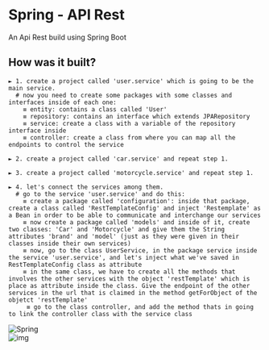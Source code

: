 # Spring - API Rest
An Api Rest build using Spring Boot

## How was it built?
    ► 1. create a project called 'user.service' which is going to be the main service.
      # now you need to create some packages with some classes and interfaces inside of each one:
        ≡ entity: contains a class called 'User'
        ≡ repository: contains an interface which extends JPARepository
        ≡ service: create a class with a variable of the repository interface inside
        ≡ controller: create a class from where you can map all the endpoints to control the service
        
    ► 2. create a project called 'car.service' and repeat step 1.
    
    ► 3. create a project called 'motorcycle.service' and repeat step 1.
    
    ► 4. let's connect the services among them.
      # go to the service 'user.service' and do this:
        ≡ create a package called 'configuration': inside that package, create a class called 'RestTemplateConfig' and inject 'Restemplate' as a Bean in order to be able to communicate and interchange our services
        ≡ now create a package called 'models' and inside of it, create two classes: 'Car' and 'Motorcycle' and give them the String attributes 'brand' and 'model' (just as they were given in their classes inside their own services)
        ≡ now, go to the class UserService, in the package service inside the service 'user.service', and let's inject what we've saved in RestTemplateConfig class as attribute
        ≡ in the same class, we have to create all the methods that involves the other services with the object 'restTemplate' which is place as attribute inside the class. Give the endpoint of the other services in the url that is claimed in the method getForObject of the objetct 'restTemplate' 
         ≡ go to the class controller, and add the method thats in going to link the controller class with the service class

![Spring](https://img.shields.io/badge/spring-%236DB33F.svg?style=flat&logo=spring&logoColor=white)
<br>
![img](https://img.shields.io/badge/version-0.4-blue)
